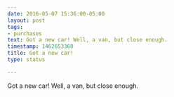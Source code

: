 ```yaml
---
date: 2016-05-07 15:36:00-05:00
layout: post
tags:
- purchases
text: Got a new car! Well, a van, but close enough.
timestamp: 1462653360
title: Got a new car!
type: status

---
```

Got a new car! Well, a van, but close enough.
